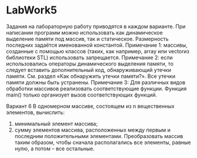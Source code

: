 # LabWork5
Задания на лабораторную работу приводятся в каждом варианте. При написании программ можно использовать как динамическое выделение памяти под массив, так и статическое. Размерность последних задаётся именованной константой.
Примечание 1: массивы, созданные с помощью классов (таких, как например, array или vectorиз библиотеки STL) использовать запрещается.
Примечание 2: если использовались операторы динамического выделения памяти, то следует вставить дополнительный код, обнаруживающий утечки памяти. См. раздел «Как обнаружить утечки памяти?». Все утечки памяти должны быть устранены. 
Примечание 3: Для различных видов обработки массивов реализовать соответствующие функции. Функция main() только организует вызов соответствующих функций.

Вариант 6
В одномерном массиве, состоящем из n вещественных элементов, вычислить:
1.	минимальный элемент массива;
2.	сумму элементов массива, расположенных между первым и последним положительными элементами.
Преобразовать массив таким образом, чтобы сначала располагались все элементы, равные нулю, а потом – все остальные.
